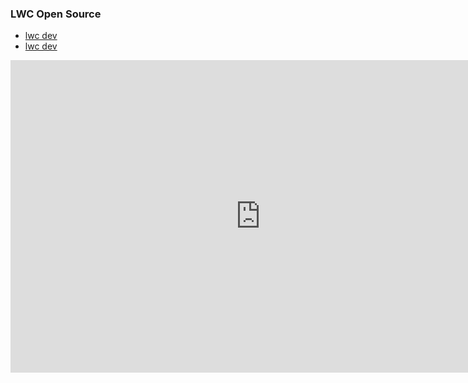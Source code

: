 ### LWC Open Source

- [lwc dev](https://lwc.dev/)
- [lwc dev](https://trailhead.salesforce.com/en/content/learn/trails/build-apps-lightning-web-components-open-source)

<iframe width="800" height="500" src="https://www.youtube.com/embed/k0WZd0BofMg" frameborder="0" allow="accelerometer; autoplay; encrypted-media; gyroscope; picture-in-picture" allowfullscreen></iframe>

